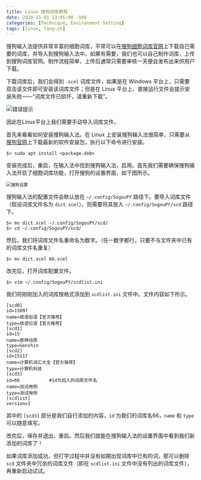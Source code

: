 ```yaml
---
title: Linux 搜狗词库教程
date: 2020-11-01 13:05:00 -500
categories: [Technique, Environment Setting]
tags: [linux, lang-zh]
---
```



搜狗输入法提供非常丰富的细胞词库，平常可以在[搜狗细胞词库官网](https://pinyin.sogou.com/dict/)上下载自己需要的词库，并导入到搜狗输入法中。如果有需要，我们也可以自己制作词库，上传到搜狗词库官网。制作流程简单，上传后通常只需要审核一天便会发布出来供用户下载。

下载词库后，我们会得到 `.scel` 词库文件，如果是在 Windows 平台上，只需要双击该文件即可安装该词库文件；但是在 Linux 平台上，直接运行文件会提示安装失败——“词库文件已损坏，请重新下载”。

![错误提示]({{site.url}}/assets/img/2020-11-01/error.jpg)

因此在Linux平台上我们需要手动导入词库文件。

首先来看看如何安装搜狗输入法。在 Linux 上安装搜狗输入法很简单，只需要从[搜狗官网](https://pinyin.sogou.com/linux/)上下载最新的软件安装包，执行以下命令进行安装。

```(bash)
$> sudo apt install <package.deb>
```

安装完成后，重启，在输入法中找到搜狗输入法，启用。首先我们需要确保搜狗输入法开启了细胞词库功能，打开搜狗的设置界面，如下图所示。

<img src="{{site.url}}/assets/img/2020-11-01/sougou_setting.png" alt="搜狗设置" style="zoom: 80%;" />

搜狗输入法的配置文件会默认放在 `~/.config/SogouPY` 路径下。要导入词库文件（假设词库文件名为 `dict.scel`），则需要将其放入 `~/.config/SogouPY/scd` 路径下。

```(bash)
$> mv dict.scel ~/.config/SogouPY/scd/
$> cd ~/.config/SogouPY/scd/
```

然后，我们将词库文件名重命名为数字。（任一数字都行，只要不与文件夹中已有的词库文件名重复）

```(bash)
$> mv dict.scel 66.scel
```

改完后，打开词库配置文件。

```(bash)
$> vim ~/.config/SogouPY/scdlist.ini
```

我们将刚刚加入的词库按格式添加到 `scdlist.ini` 文件中。文件内容如下所示。

```
[scd0]
id=15097
name=成语俗语【官方推荐】
type=成语伀语【官方推荐】
[scd1]
id=15
name=原神词库
type=Genshin
[scd2]
id=15117
name=计算机词汇大全【官方推荐】
type=计算机科技
[scd3]
id=66			#id为加入的词库文件名
name=测试用例
type=测试用例
[scdlist]
version=2
```

其中的 `[scd3]` 部分是我们自行添加的内容，`id` 为我们的词库名66，`name` 和 `type` 可以随意填写。

改完后，保存并退出，重启。然后我们就能在搜狗输入法的设置界面中看到我们新添加的词库了！

如果词库添加成功，但打字过程中并没有如期出现词库中已有的词，那可以删除 `scd` 文件夹中冗余的词库文件（即在 `scdlist.ini` 文件中没有列出的词库文件），再重新启动试试。



